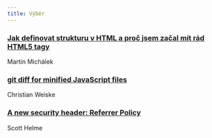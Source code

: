 ```yaml
---
title: Výběr
---
```


### [Jak definovat strukturu v HTML a proč jsem začal mít rád HTML5 tagy](http://www.vzhurudolu.cz/prirucka/html5-struktura)
Martin Michálek

### [git diff for minified JavaScript files](http://cweiske.de/tagebuch/git-diff-minified-js.htm)
Christian Weiske

### [A new security header: Referrer Policy](https://scotthelme.co.uk/a-new-security-header-referrer-policy/)
Scott Helme
